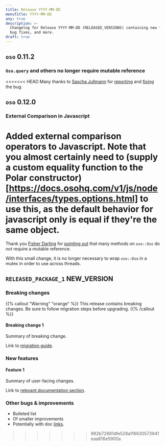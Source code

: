 ```yaml
---
title: Release YYYY-MM-DD
menuTitle: YYYY-MM-DD
any: true
description: >-
  Changelog for Release YYYY-MM-DD (RELEASED_VERSIONS) containing new features,
  bug fixes, and more.
draft: true
---
```


## `oso` 0.11.2

### `Oso.query` and others no longer require mutable reference

<<<<<<< HEAD
Many thanks to [Sascha Jullmann](https://github.com/saschajullmann) for
[reporting](https://github.com/osohq/oso/issues/740) and
[fixing](https://github.com/osohq/oso/pull/745) the bug.


## `oso` 0.12.0

### External Comparison in Javascript

Added external comparison operators to Javascript.  Note that you almost
certainly need to (supply a custom equality function to the Polar constructor)[https://docs.osohq.com/v1/js/node/interfaces/types.options.html]
to use this, as the default
behavior for javascript only is equal if they're the same object.
=======
Thank you [Fisher Darling](https://github.com/fisherdarling)
for [pointing out](https://github.com/osohq/oso/issues/773) that many
methods on `oso::Oso` do not require a mutable reference.

With this small change, it is no longer necessary to wrap `oso::Oso` in a
mutex in order to use across threads.

## `RELEASED_PACKAGE_1` NEW_VERSION

### Breaking changes

<!-- TODO: remove warning and replace with "None" if no breaking changes. -->

{{% callout "Warning" "orange" %}}
  This release contains breaking changes. Be sure to follow migration steps
  before upgrading.
{{% /callout %}}

#### Breaking change 1

Summary of breaking change.

Link to [migration guide]().

### New features

#### Feature 1

Summary of user-facing changes.

Link to [relevant documentation section]().

### Other bugs & improvements

- Bulleted list
- Of smaller improvements
- Potentially with doc [links]().
>>>>>>> 992b72881dfe528a116630573941eaa816e5900a
